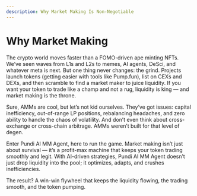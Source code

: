 ```yaml
---
description: Why Market Making Is Non-Negotiable
---
```


# Why Market Making

The crypto world moves faster than a FOMO-driven ape minting NFTs. We’ve seen waves from L1s and L2s to memes, AI agents, DeSci, and whatever meta is next. But one thing never changes: the grind. Projects launch tokens (getting easier with tools like Pump.fun), list on CEXs and DEXs, and then scramble to find a market maker to juice liquidity. If you want your token to trade like a champ and not a rug, liquidity is king — and market making is the throne.

Sure, AMMs are cool, but let’s not kid ourselves. They’ve got issues: capital inefficiency, out-of-range LP positions, rebalancing headaches, and zero ability to handle the chaos of volatility. And don’t even think about cross-exchange or cross-chain arbitrage. AMMs weren’t built for that level of degen.

Enter Pundi AI MM Agent, here to run the game. Market making isn’t just about survival — it’s a profit-max machine that keeps your token trading smoothly and legit. With AI-driven strategies, Pundi AI MM Agent doesn’t just drop liquidity into the pool; it optimizes, adapts, and crushes inefficiencies.&#x20;

The result? A win-win flywheel that keeps the liquidity flowing, the trading smooth, and the token pumping.
